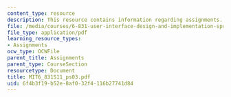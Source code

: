 ```yaml
---
content_type: resource
description: This resource contains information regarding assignments.
file: /media/courses/6-831-user-interface-design-and-implementation-spring-2011/6f4b3f19b52e8af032f4116b27741d84_MIT6_831S11_ps03.pdf
file_type: application/pdf
learning_resource_types:
- Assignments
ocw_type: OCWFile
parent_title: Assignments
parent_type: CourseSection
resourcetype: Document
title: MIT6_831S11_ps03.pdf
uid: 6f4b3f19-b52e-8af0-32f4-116b27741d84
---
```

